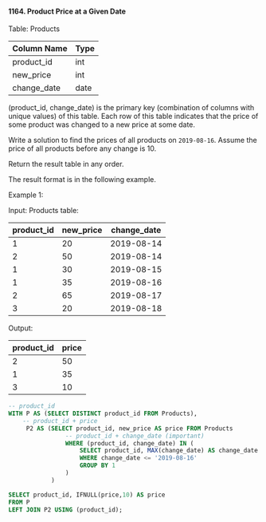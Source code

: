 #### 1164. Product Price at a Given Date

Table: Products

| Column Name   | Type    |
|---------------|---------|
| product_id    | int     |
| new_price     | int     |
| change_date   | date    |

(product_id, change_date) is the primary key (combination of columns with unique values) of this table.
Each row of this table indicates that the price of some product was changed to a new price at some date.

    
Write a solution to find the prices of all products on `2019-08-16`. Assume the price of all products before any change is 10.

Return the result table in any order.

The result format is in the following example.

    

Example 1:

Input: 
Products table:

| product_id | new_price | change_date |
|------------|-----------|-------------|
| 1          | 20        | 2019-08-14  |
| 2          | 50        | 2019-08-14  |
| 1          | 30        | 2019-08-15  |
| 1          | 35        | 2019-08-16  |
| 2          | 65        | 2019-08-17  |
| 3          | 20        | 2019-08-18  |

Output: 

| product_id | price |
|------------|-------|
| 2          | 50    |
| 1          | 35    |
| 3          | 10    |


```sql
-- product_id 
WITH P AS (SELECT DISTINCT product_id FROM Products),
    -- product_id + price
     P2 AS (SELECT product_id, new_price AS price FROM Products
                -- product_id + change_date (important)
                WHERE (product_id, change_date) IN (
                    SELECT product_id, MAX(change_date) AS change_date FROM Products
                    WHERE change_date <= '2019-08-16' 
                    GROUP BY 1
                )
            )

SELECT product_id, IFNULL(price,10) AS price
FROM P
LEFT JOIN P2 USING (product_id);
```